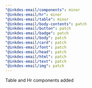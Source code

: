 ```yaml
---
"@inkdes-email/components": minor
"@inkdes-email/hr": minor
"@inkdes-email/table": minor
"@inkdes-email/body-contents": patch
"@inkdes-email/button": patch
"@inkdes-email/badge": patch
"@inkdes-email/body": patch
"@inkdes-email/card": patch
"@inkdes-email/font": patch
"@inkdes-email/head": patch
"@inkdes-email/html": patch
"@inkdes-email/text": patch
"@inkdes-email/img": patch
---
```


Table and Hr components added
